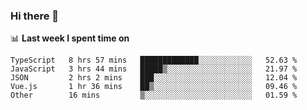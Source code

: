 ### Hi there 👋

<!--
**DBvc/DBvc** is a ✨ _special_ ✨ repository because its `README.md` (this file) appears on your GitHub profile.

Here are some ideas to get you started:

- 🔭 I’m currently working on ...
- 🌱 I’m currently learning ...
- 👯 I’m looking to collaborate on ...
- 🤔 I’m looking for help with ...
- 💬 Ask me about ...
- 📫 How to reach me: ...
- 😄 Pronouns: ...
- ⚡ Fun fact: ...
-->

📊 **Last week I spent time on**
<!--START_SECTION:waka-->
```text
TypeScript   8 hrs 57 mins   █████████████░░░░░░░░░░░░   52.63 % 
JavaScript   3 hrs 44 mins   █████▒░░░░░░░░░░░░░░░░░░░   21.97 % 
JSON         2 hrs 2 mins    ███░░░░░░░░░░░░░░░░░░░░░░   12.04 % 
Vue.js       1 hr 36 mins    ██▒░░░░░░░░░░░░░░░░░░░░░░   09.46 % 
Other        16 mins         ▒░░░░░░░░░░░░░░░░░░░░░░░░   01.59 % 
```
<!--END_SECTION:waka-->
